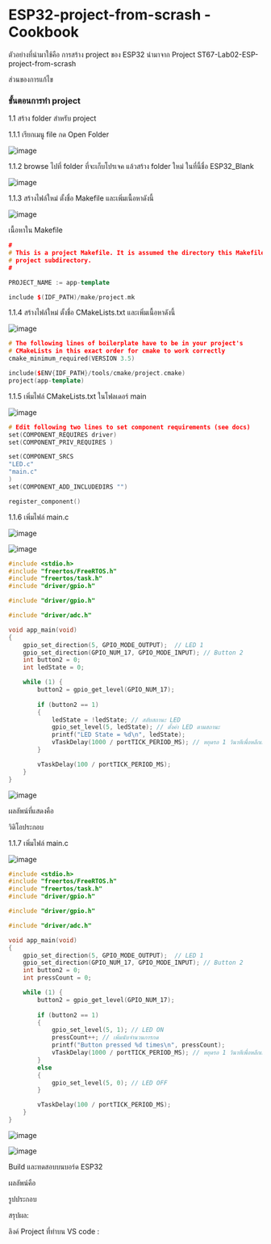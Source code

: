 # ESP32-project-from-scrash -Cookbook

ตัวอย่างที่นำมาใช้คือ การสร้าง project ของ ESP32 นำมาจาก Project ST67-Lab02-ESP-project-from-scrash 

ส่วนของการแก้ไข

### ขั้นตอนการทำ project

1.1 สร้าง folder สำหรับ project

1.1.1 เรียกเมนู file กด Open Folder

![image](https://github.com/user-attachments/assets/f0658806-064e-40e1-8eb9-7ad114fd5ae5)



1.1.2 browse ไปที่ folder ที่จะเก็บโปรเจค แล้วสร้าง folder ใหม่ ในที่นี้ชื่อ ESP32_Blank

![image](https://github.com/user-attachments/assets/ec6f8dfa-00cf-4fd0-8f21-552375a84655)

1.1.3 สร้างไฟล์ใหม่ ตั้งชื่อ Makefile และเพิ่มเนื้อหาดังนี้

![image](https://github.com/user-attachments/assets/036650dc-368c-4ec1-8d50-04bbddc9cc65)

เนื้อหาใน Makefile

``` cpp
#
# This is a project Makefile. It is assumed the directory this Makefile resides in is a
# project subdirectory.
#

PROJECT_NAME := app-template

include $(IDF_PATH)/make/project.mk
```

1.1.4 สร้างไฟล์ใหม่ ตั้งชื่อ CMakeLists.txt และเพิ่มเนื้อหาดังนี้

![image](https://github.com/user-attachments/assets/c137058a-5843-4afa-8d71-d2ec0c124659)


``` cpp
# The following lines of boilerplate have to be in your project's
# CMakeLists in this exact order for cmake to work correctly
cmake_minimum_required(VERSION 3.5)

include($ENV{IDF_PATH}/tools/cmake/project.cmake)
project(app-template)
```

1.1.5 เพิ่มไฟล์ CMakeLists.txt ในโฟลเดอร์ main

![image](https://github.com/user-attachments/assets/30ff0e67-041c-401f-89ff-e3c85e9d9bd7)


``` cpp
# Edit following two lines to set component requirements (see docs)
set(COMPONENT_REQUIRES driver)
set(COMPONENT_PRIV_REQUIRES )

set(COMPONENT_SRCS 
"LED.c"
"main.c"
)
set(COMPONENT_ADD_INCLUDEDIRS "")

register_component()
```

1.1.6 เพิ่มไฟล์ main.c

![image](https://github.com/user-attachments/assets/6e8f3999-e34d-46b5-b435-e3d41fc35355)

![image](https://github.com/user-attachments/assets/70772c2a-7e1a-416f-8511-e58b16de2155)

``` cpp
#include <stdio.h>
#include "freertos/FreeRTOS.h"
#include "freertos/task.h"
#include "driver/gpio.h"

#include "driver/gpio.h"

#include "driver/adc.h"

void app_main(void)
{
    gpio_set_direction(5, GPIO_MODE_OUTPUT);  // LED 1
    gpio_set_direction(GPIO_NUM_17, GPIO_MODE_INPUT); // Button 2
    int button2 = 0;
    int ledState = 0;

    while (1) {
        button2 = gpio_get_level(GPIO_NUM_17);
        
        if (button2 == 1)
        {
            ledState = !ledState; // สลับสถานะ LED
            gpio_set_level(5, ledState); // ตั้งค่า LED ตามสถานะ
            printf("LED State = %d\n", ledState);
            vTaskDelay(1000 / portTICK_PERIOD_MS); // หยุดรอ 1 วินาทีเพื่อหลีกเลี่ยงการกดซ้ำ
        }

        vTaskDelay(100 / portTICK_PERIOD_MS);
    }
}
```

![image](https://github.com/user-attachments/assets/8ca91324-d2ed-48b4-8c61-85e94a380882)


ผลลัพน์ที่แสดงคือ 


วิดิโอประกอบ



1.1.7 เพิ่มไฟล์ main.c

![image](https://github.com/user-attachments/assets/02a7c262-ec78-463b-a4c3-7152e6eff8e0)



``` cpp
#include <stdio.h>
#include "freertos/FreeRTOS.h"
#include "freertos/task.h"
#include "driver/gpio.h"

#include "driver/gpio.h"

#include "driver/adc.h"

void app_main(void)
{
    gpio_set_direction(5, GPIO_MODE_OUTPUT);  // LED 1
    gpio_set_direction(GPIO_NUM_17, GPIO_MODE_INPUT); // Button 2
    int button2 = 0;
    int pressCount = 0;

    while (1) {
        button2 = gpio_get_level(GPIO_NUM_17);
        
        if (button2 == 1)
        {
            gpio_set_level(5, 1); // LED ON
            pressCount++; // เพิ่มนับจำนวนการกด
            printf("Button pressed %d times\n", pressCount);
            vTaskDelay(1000 / portTICK_PERIOD_MS); // หยุดรอ 1 วินาทีเพื่อหลีกเลี่ยงการนับซ้ำ
        }
        else
        {
            gpio_set_level(5, 0); // LED OFF
        }

        vTaskDelay(100 / portTICK_PERIOD_MS);
    }
}

``` 

![image](https://github.com/user-attachments/assets/c834c66b-aabe-4064-b060-e10f880a608a)


![image](https://github.com/user-attachments/assets/b0760f7d-f536-43f0-8826-70310223de52)


Build และทดสอบบนบอร์ด ESP32


ผลลัพน์คือ

รูปประกอบ


สรุปผล:



ลิงค์ Project ที่ทำบน VS code :















